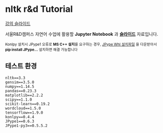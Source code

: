 # nltk r&amp;d Tutorial

[강의 슬라이드](https://www.slideshare.net/YBkim2/rd-111078581)

서울R&amp;D캠퍼스 자연어 수업에 활용할 **Jupyter Notebook** 과 **[슬라이드](https://www.slideshare.net/YBkim2/rd-111078581)** 자료입니다. 

<small>Konlpy 설치시 JPype1 오류로 **MS C++ 설치**를 요구하는 경우, [JPype Whl 설치파일](https://www.lfd.uci.edu/~gohlke/pythonlibs/#jpype) 을 다운받아서 **pip install JPype...** 설치하면 해결 가능합니다</small>



## 테스트 환경

    nltk==3.3
    gensim==3.5.0
    numpy==1.14.5 
    pandas==0.23.3
    matplotlib==2.2.2
    scipy==1.1.0
    scikit-learn==0.19.2
    wordcloud==1.5.0
    tensorflow==1.9.0
    konlpy==0.4.4
    JPype1==0.6.3
    JPype1-py3==0.5.5.2
